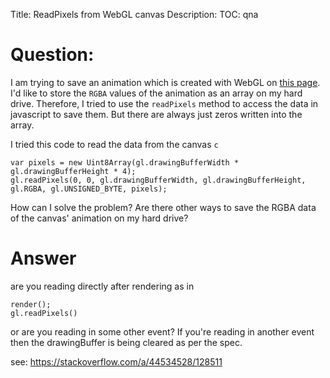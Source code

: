 Title: ReadPixels from WebGL canvas
Description:
TOC: qna

# Question:

I am trying to save an animation which is created with WebGL on [this page][1]. I'd like to store the `RGBA` values of the animation as an array on my hard drive. Therefore, I tried to use the `readPixels` method to access the data in javascript to save them. But there are always just zeros written into the array. 

I tried this code to read the data from the canvas `c`

    var pixels = new Uint8Array(gl.drawingBufferWidth * gl.drawingBufferHeight * 4);
    gl.readPixels(0, 0, gl.drawingBufferWidth, gl.drawingBufferHeight, gl.RGBA, gl.UNSIGNED_BYTE, pixels);

How can I solve the problem? Are there other ways to save the RGBA data of the canvas' animation on my hard drive? 


  [1]: http://www.thevirtualheart.org/webgl/DS_SIAM/4v_minimal_model.html

# Answer

are you reading directly after rendering as in


    render();
    gl.readPixels()

or are you reading in some other event? If you're reading in another event then the drawingBuffer is being cleared as per the spec.

see: https://stackoverflow.com/a/44534528/128511

